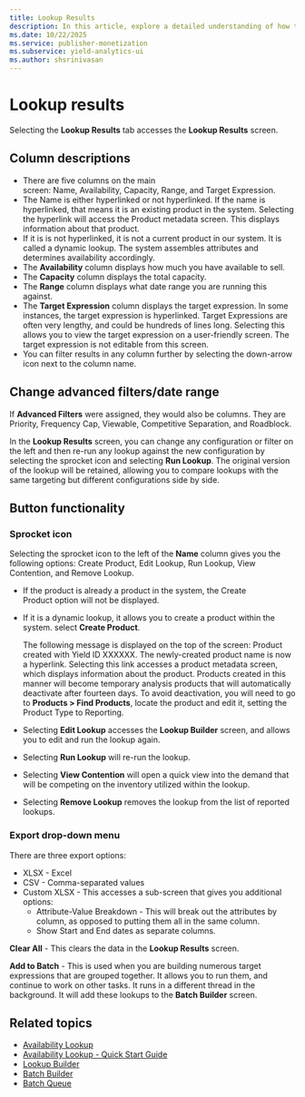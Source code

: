 ```yaml
---
title: Lookup Results
description: In this article, explore a detailed understanding of how to interpret lookup results.
ms.date: 10/22/2025
ms.service: publisher-monetization
ms.subservice: yield-analytics-ui
ms.author: shsrinivasan
---
```


# Lookup results

Selecting the **Lookup Results** tab accesses the **Lookup Results** screen.

## Column descriptions

- There are five columns on the main screen: Name, Availability, Capacity, Range, and Target Expression.
- The Name is either hyperlinked or not hyperlinked. If the name is hyperlinked, that means it is an existing product in the system. Selecting the hyperlink will access the Product metadata screen. This displays information about that product.
- If it is is not hyperlinked, it is not a current product in our system. It is called a dynamic lookup. The system assembles attributes and determines availability accordingly.
- The **Availability** column displays how much you have available to sell.
- The **Capacity** column displays the total capacity.
- The **Range** column displays what date range you are running this against.
- The **Target Expression** column displays the target expression. In some instances, the target expression is hyperlinked. Target Expressions are often very lengthy, and could be hundreds of lines long. Selecting this allows you to view the target expression on a user-friendly screen. The target expression is not editable from this screen.
- You can filter results in any column further by selecting the down-arrow icon next to the column name.

## Change advanced filters/date range

If **Advanced Filters** were assigned, they would also be columns. They are Priority, Frequency Cap, Viewable, Competitive Separation, and Roadblock.

In the **Lookup Results** screen, you can change any configuration or filter on the left and then re-run any lookup against the new configuration by selecting the sprocket icon and selecting **Run Lookup**. The original version of the lookup will be retained, allowing you to compare lookups with the same targeting but different configurations side by side.

## Button functionality

### Sprocket icon

Selecting the sprocket icon to the left of the **Name** column gives you the following options: Create Product, Edit Lookup, Run Lookup, View Contention, and Remove Lookup.

- If the product is already a product in the system, the Create Product option will not be displayed.
- If it is a dynamic lookup, it allows you to create a product within the system. select **Create Product**.
  
    The following message is displayed on the top of the screen: Product created with Yield ID XXXXXX. The newly-created product name is now a hyperlink. Selecting this link accesses a product metadata screen, which displays information about the product. Products created in this manner will become temporary analysis products that will automatically deactivate after fourteen days. To avoid deactivation, you will need to go to **Products \> Find Products**, locate the product and edit it, setting the Product Type to Reporting.
- Selecting **Edit Lookup** accesses the **Lookup Builder** screen, and allows you to edit and run the lookup again.
- Selecting **Run Lookup** will re-run the lookup.
- Selecting **View Contention** will open a quick view into the demand that will be competing on the inventory utilized within the lookup.
- Selecting **Remove Lookup** removes the lookup from the list of reported lookups.

### Export drop-down menu

There are three export options:

- XLSX - Excel
- CSV - Comma-separated values
- Custom XLSX - This accesses a sub-screen that gives you additional options:
  - Attribute-Value Breakdown - This will break out the attributes by column, as opposed to putting them all in the same column.
  - Show Start and End dates as separate columns.

**Clear All** - This clears the data in the **Lookup Results** screen.

**Add to Batch** - This is used when you are building numerous target expressions that are grouped together. It allows you to run them, and continue to work on other tasks. It runs in a different thread in the background. It will add these lookups to the **Batch Builder** screen.

## Related topics

- [Availability Lookup](availability-lookup.md)
- [Availability Lookup - Quick Start Guide](availability-lookup-quick-start-guide.md)
- [Lookup Builder](lookup-builder.md)
- [Batch Builder](batch-builder.md)
- [Batch Queue](batch-queue.md)
